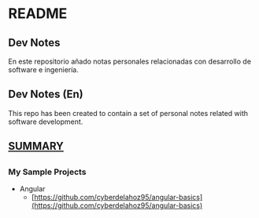 # README

## Dev Notes

En este repositorio añado notas personales relacionadas con desarrollo de software e ingeniería.

## Dev Notes \(En\)

This repo has been created to contain a set of personal notes related with software development.

## [SUMMARY](https://github.com/cyberdelahoz95/dev-notes/tree/f85b2e7db5be5addb62128f771d2bc9ff4a1e5fc/SUMMARY.md)

## 

### My Sample Projects

* Angular
  * [https://github.com/cyberdelahoz95/angular-basics](https://github.com/cyberdelahoz95/angular-basics)

